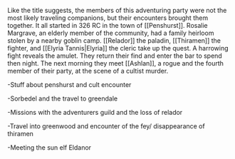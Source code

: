 Like the title suggests, the members of this adventuring party were not the most likely traveling companions, but their encounters brought them together. It all started in 326 RC in the town of [[Penshurst]]. Rosalie Margrave, an elderly member of the community, had a family heirloom stolen by a nearby goblin camp. [[Relador]] the paladin, [[Thiramen]] the fighter, and [[Elyria Tannis|Elyria]] the cleric take up the quest. A harrowing fight reveals the amulet. They return their find and enter the bar to spend then night. The next morning they meet [[Ashlan]], a rogue and the fourth member of their party, at the scene of a cultist murder.

-Stuff about penshurst and cult encounter

-Sorbedel and the travel to greendale

-Missions with the adventurers guild and the loss of relador

-Travel into greenwood and encounter of the fey/ disappearance of thiramen

-Meeting the sun elf Eldanor 